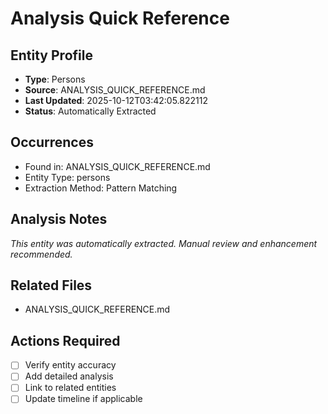 # Analysis Quick Reference

## Entity Profile
- **Type**: Persons
- **Source**: ANALYSIS_QUICK_REFERENCE.md
- **Last Updated**: 2025-10-12T03:42:05.822112
- **Status**: Automatically Extracted

## Occurrences
- Found in: ANALYSIS_QUICK_REFERENCE.md
- Entity Type: persons
- Extraction Method: Pattern Matching

## Analysis Notes
*This entity was automatically extracted. Manual review and enhancement recommended.*

## Related Files
- ANALYSIS_QUICK_REFERENCE.md

## Actions Required
- [ ] Verify entity accuracy
- [ ] Add detailed analysis
- [ ] Link to related entities
- [ ] Update timeline if applicable
